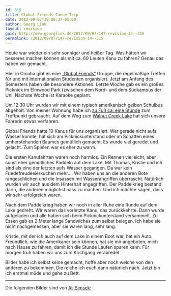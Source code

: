 ```yaml
---
id: 315
title: Global Friends Canoe Trip
date: 2012-09-07T19:08:37-05:00
author: Georg Link
layout: revision
guid: http://www.georglink.de/2012/09/07/147-revision-14--315
permalink: /2012/09/07/147-revision-14--315
---
```

Heute war wieder ein sehr sonniger und heißer Tag. Was hätten wir besseres machen können als mit ca. 60 Leuten Kanu zu fahren? Genau das haben wir gemacht.

Hier in Omaha gibt es eine <a title="Facebookseite von Global Friends Omaha" href="https://www.facebook.com/GlobalFriendsOmaha" target="_blank">„Global Friends“</a> Gruppe, die regelmäßige Treffen für und mit internationalen Studenten organisiert. Jetzt am Anfang des Semesters haben die besondere Aktionen. Letzte Woche gab es ein großes Picknick im Elmwood Park (zwischen dem Nord- und dem Südkampus der Uni. Nächste Woche ist Karaoke geplant.

Um 12:30 Uhr wurden wir mit einem typisch amerikanisch gelben Schulbus abgeholt. Von meiner Wohnung habe ich <a title="Wegbeschreibung auf Google Maps" href="http://goo.gl/maps/fQ0gF" target="_blank">zu Fuß ca. eine Stunde</a> zum Treffpunkt gebraucht. Auf dem Weg zum <a title="Offizielle Seite der Stadt zum Walnut Creek Lake" href="http://www.papillion.org/public_works_walnut_creek.cfm" target="_blank">Walnut Creek Lake</a> hat sich unsere Fahrerin etwas verfahren.

Global Friends hatte 10 Kanus für uns organisiert. Wer gerade nicht aufs Wasser konnte, hat sich am Picknickunterstand oder im Schatten eines umherstehenden Baumes gemütlich gemacht. Es wurde viel geredet und gelacht. Zum Spielen war es eher zu warm.

Die ersten Kanufahrten waren noch harmlos. Ein Rennen vielleicht, aber sonst eher gemütliches Paddeln auf dem Lake. Mit Thomas, Kristie und ich sind als eine der letzten aufs Wasser gegangen. Da war kein Friedefreudeeierkuchen mehr…. Wir haben uns an die anderen Bote rangeschlichen und die Insassen mit Wasserangriffen überrascht. Natürlich wurden wir auch aus dem Hinterhalt angegriffen. Der Paddelkrieg bestand darin, die anderen möglichst nass zu machen. Und ich möchte sagen, dass wir sehr erfolgreich waren.

Nach dem Paddelkrieg haben wir noch in aller Ruhe eine Runde auf dem Lake gedreht. Wir waren das vorletzte Kanu, das zurückkehrte. Dann wurde aufgeladen und alle haben sich beim Picknickunterstand versammelt. Zu Essen gab es 2 Meter lange Sandwiches zum selbst belegen. Ich habe sie nicht nachgemessen, aber sie waren lang, sehr lang.

Kristie, mit der ich auch auf dem Lake in einem Boot war, hat ein Auto. Freundlich, wie die Amerikaner sein können, hat sie mir angeboten, mich nach Hause zu fahren, damit ich die Stunde Laufen sparen kann. Für morgen früh haben wir uns zum Kirchgang verabredet.

Bilder habe ich selbst keine gemacht, hoffe aber noch welche von den anderen zu bekommen. Die reiche ich euch dann natürlich nach. Jetzt bin ich erstmal müde und gehe zu Bett.

* * *

Die folgenden Bilder sind von <a title="Alis auf Facebook" href="https://www.facebook.com/simsekali1" target="_blank">Ali Simsek</a>: